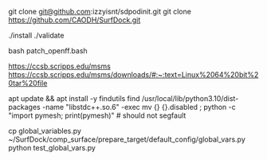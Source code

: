 git clone git@github.com:izzyisnt/sdpodinit.git
git clone https://github.com/CAODH/SurfDock.git


./install
./validate

bash patch_openff.bash

https://ccsb.scripps.edu/msms
https://ccsb.scripps.edu/msms/downloads/#:~:text=Linux%2064%20bit%20tar%20file

apt update && apt install -y findutils
find /usr/local/lib/python3.10/dist-packages -name "libstdc++.so.6" -exec mv {} {}.disabled \;
python -c "import pymesh; print(pymesh)"  # should not segfault



cp global_variables.py ~/SurfDock/comp_surface/prepare_target/default_config/global_vars.py
python test_global_vars.py
